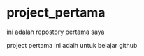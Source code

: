 # project_pertama
ini adalah repostory pertama saya

project pertama ini adalh untuk belajar github
